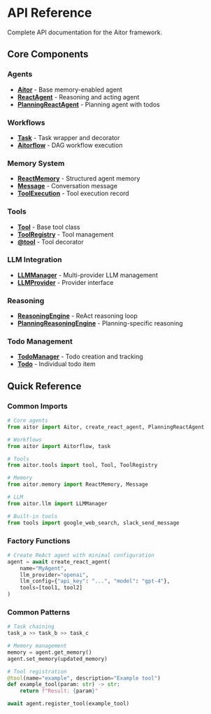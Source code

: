 # API Reference

Complete API documentation for the Aitor framework.

## Core Components

### Agents
- [**Aitor**](agents.md#aitor) - Base memory-enabled agent
- [**ReactAgent**](agents.md#reactagent) - Reasoning and acting agent
- [**PlanningReactAgent**](agents.md#planningreactagent) - Planning agent with todos

### Workflows  
- [**Task**](workflows.md#task) - Task wrapper and decorator
- [**Aitorflow**](workflows.md#aitorflow) - DAG workflow execution

### Memory System
- [**ReactMemory**](memory.md#reactmemory) - Structured agent memory
- [**Message**](memory.md#message) - Conversation message
- [**ToolExecution**](memory.md#toolexecution) - Tool execution record

### Tools
- [**Tool**](tools.md#tool) - Base tool class
- [**ToolRegistry**](tools.md#toolregistry) - Tool management
- [**@tool**](tools.md#tool-decorator) - Tool decorator

### LLM Integration
- [**LLMManager**](llm.md#llmmanager) - Multi-provider LLM management
- [**LLMProvider**](llm.md#llmprovider) - Provider interface

### Reasoning
- [**ReasoningEngine**](reasoning.md#reasoningengine) - ReAct reasoning loop
- [**PlanningReasoningEngine**](reasoning.md#planningreasoningengine) - Planning-specific reasoning

### Todo Management
- [**TodoManager**](todo.md#todomanager) - Todo creation and tracking
- [**Todo**](todo.md#todo) - Individual todo item

## Quick Reference

### Common Imports
```python
# Core agents
from aitor import Aitor, create_react_agent, PlanningReactAgent

# Workflows
from aitor import Aitorflow, task

# Tools
from aitor.tools import tool, Tool, ToolRegistry

# Memory
from aitor.memory import ReactMemory, Message

# LLM
from aitor.llm import LLMManager

# Built-in tools
from tools import google_web_search, slack_send_message
```

### Factory Functions
```python
# Create ReAct agent with minimal configuration
agent = await create_react_agent(
    name="MyAgent",
    llm_provider="openai", 
    llm_config={"api_key": "...", "model": "gpt-4"},
    tools=[tool1, tool2]
)
```

### Common Patterns
```python
# Task chaining
task_a >> task_b >> task_c

# Memory management
memory = agent.get_memory()
agent.set_memory(updated_memory)

# Tool registration
@tool(name="example", description="Example tool")
def example_tool(param: str) -> str:
    return f"Result: {param}"

await agent.register_tool(example_tool)
```